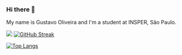 ### Hi there 👋
My name is Gustavo Oliveira and I'm a student at INSPER, São Paulo.

![](https://github-readme-stats.vercel.app/api?username=gustavoeso&show_icons=true)
[![GitHub Streak](http://github-readme-streak-stats.herokuapp.com?user=gustavoeso&theme=dark&background=000000)](https://git.io/streak-stats)

[![Top Langs](https://github-readme-stats.vercel.app/api/top-langs/?username=gustavoeso&theme=dark)](https://github-readme-stats.vercel.app/api/top-langs)
